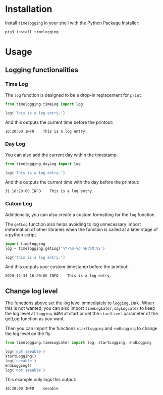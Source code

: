 # Installation

Install `timelogging` in your shell with the [Python Package Installer](https://pip.pypa.io/en/stable/):

```sh
pip3 install timelogging
```

# Usage

## Logging functionalities
### Time Log

The `log` function is designed to be a drop-in replacement for `print`:

```python
from timelogging.timeLog import log

log('This is a log entry.')
```

And this outputs the current time before the printout:

```
16:20:00 INFO    This is a log entry.
```

### Day Log

You can also add the current day within the timestamp:

```python
from timelogging.dayLog import log

log('This is a log entry.')
```

And this outputs the current time with the day before the printout:

```
31 16:20:00 INFO    This is a log entry.
```

### Cutom Log

Additionally, you can also create a custom formatting for the `log` function.

The `getLog` function also helps avoiding to log unnecessary import imformation of other libraries when the function is called at a later stage of a python script.

```python
import timelogging
log = timelogging.getLog('%Y-%m-%d %H:%M:%S')

log('This is a log entry.')
```

And this outputs your custom timestamp before the printout:

```
2020-12-31 16:20:00 INFO    This is a log entry.
```

## Change log level
The functions above set the log level immediately to `logging.INFO`. When this is not wanted, you can also import `timeLogLater`, `dayLogLater` to keep the log level at `logging.WARN` at start or set the `startLevel` parameter of the getLog function as you want.

Then you can import the functions `startLogging` and `endLogging` to change the log level on the fly.
```python
from timelogging.timeLogLater import log, startLogging, endLogging

log('not seeable')
startLogging()
log('seeable')
endLogging()
log('not seeable')
```
This example only logs this output:
```
16:20:00 INFO    seeable
```